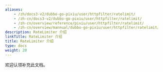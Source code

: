 ```yaml
---
aliases:
    - /zh/docs3-v2/dubbo-go-pixiu/user/httpfilter/ratelimit/
    - /zh-cn/docs3-v2/dubbo-go-pixiu/user/httpfilter/ratelimit/
    - /zh-cn/overview/reference/pixiu/user/httpfilter/ratelimit/
    - /zh-cn/overview/mannual/dubbo-go-pixiu/user/httpfilter/ratelimit/
description: RateLimiter 介绍
linkTitle: RateLimiter 介绍
title: RateLimiter 介绍
type: docs
weight: 20
---
```







欢迎认领补充此文档。

